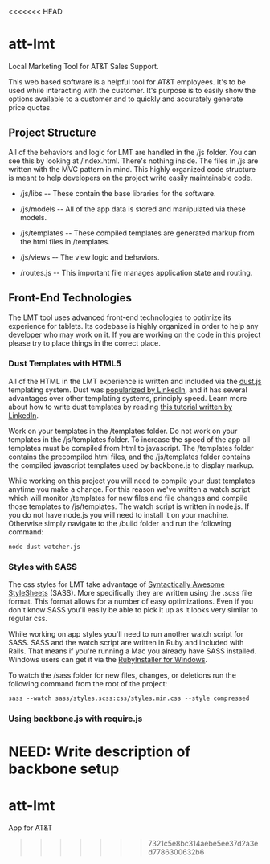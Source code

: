 <<<<<<< HEAD
# att-lmt #

Local Marketing Tool for AT&T Sales Support.

This web based software is a helpful tool for AT&T employees. It's to be used while interacting with the customer. It's purpose is to easily show the options available to a customer and to quickly and accurately generate price quotes.

## Project Structure ##
All of the behaviors and logic for LMT are handled in the /js folder. You can see this by looking at /index.html. There's nothing inside. The files in /js are written with the MVC pattern in mind. This highly organized code structure is meant to help developers on the project write easily maintainable code.

- /js/libs -- These contain the base libraries for the software.

- /js/models -- All of the app data is stored and manipulated via these models.

- /js/templates -- These compiled templates are generated markup from the html files in /templates.

- /js/views -- The view logic and behaviors.

- /routes.js -- This important file manages application state and routing.

## Front-End Technologies ##
The LMT tool uses advanced front-end technologies to optimize its experience for tablets. Its codebase is highly organized in order to help any developer who may work on it. If you are working on the code in this project please try to place things in the correct place.

### Dust Templates with HTML5 ###
All of the HTML in the LMT experience is written and included via the <a href="http://akdubya.github.com/dustjs/">dust.js</a> templating system. Dust was <a href="http://engineering.linkedin.com/frontend/leaving-jsps-dust-moving-linkedin-dustjs-client-side-templates">popularized by LinkedIn</a>, and it has several advantages over other templating systems, principly speed. Learn more about how to write dust templates by reading <a href="https://github.com/linkedin/dustjs/wiki/Dust-Tutorial">this tutorial written by LinkedIn</a>.

Work on your templates in the /templates folder. Do not work on your templates in the /js/templates folder. To increase the speed of the app all templates must be compiled from html to javascript. The /templates folder contains the precompiled html files, and the /js/templates folder contains the compiled javascript templates used by backbone.js to display markup.

While working on this project you will need to compile your dust templates anytime you make a change. For this reason we've written a watch script which will monitor /templates for new files and file changes and compile those templates to /js/templates. The watch script is written in node.js. If you do not have node.js you will need to install it on your machine. Otherwise simply navigate to the /build folder and run the following command:

	node dust-watcher.js

### Styles with SASS ###
The css styles for LMT take advantage of <a href="http://sass-lang.com/">Syntactically Awesome StyleSheets</a> (SASS). More specifically they are written using the .scss file format. This format allows for a number of easy optimizations. Even if you don't know SASS you'll easily be able to pick it up as it looks very similar to regular css.

While working on app styles you'll need to run another watch script for SASS. SASS and the watch script are written in Ruby and included with Rails. That means if you're running a Mac you already have SASS installed. Windows users can get it via the <a href="http://rubyinstaller.org/downloads/">RubyInstaller for Windows</a>.

To watch the /sass folder for new files, changes, or deletions run the following command from the root of the project:

	sass --watch sass/styles.scss:css/styles.min.css --style compressed

### Using backbone.js with require.js ###
NEED: Write description of backbone setup
=======
att-lmt
=======

App for AT&amp;T
>>>>>>> 7321c5e8bc314aebe5ee37d2a3ed7786300632b6
